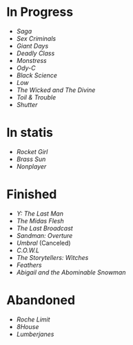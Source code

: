 # In Progress
* _Saga_
* _Sex Criminals_
* _Giant Days_
* _Deadly Class_
* _Monstress_
* _Ody-C_
* _Black Science_
* _Low_
* _The Wicked and The Divine_
* _Toil & Trouble_
* _Shutter_

# In statis
* _Rocket Girl_
* _Brass Sun_
* _Nonplayer_

# Finished
* _Y: The Last Man_
* _The Midas Flesh_
* _The Last Broadcast_
* _Sandman: Overture_
* _Umbral_ (Canceled)
* _C.O.W.L_
* _The Storytellers: Witches_
* _Feathers_
* _Abigail and the Abominable Snowman_

# Abandoned
* _Roche Limit_
* _8House_
* _Lumberjanes_